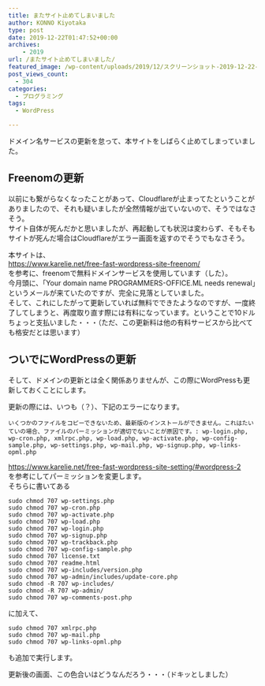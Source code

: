 ```yaml
---
title: またサイト止めてしまいました
author: KONNO Kiyotaka
type: post
date: 2019-12-22T01:47:52+00:00
archives:
    - 2019
url: /またサイト止めてしまいました/
featured_image: /wp-content/uploads/2019/12/スクリーンショット-2019-12-22-10.38.44.png
post_views_count:
  - 304
categories:
  - プログラミング
tags:
  - WordPress

---
```

ドメイン名サービスの更新を怠って、本サイトをしばらく止めてしまっていました。

## Freenomの更新

以前にも繋がらなくなったことがあって、Cloudflareが止まってたということがありましたので、それも疑いましたが全然情報が出ていないので、そうではなさそう。  
サイト自体が死んだかと思いましたが、再起動しても状況は変わらず、そもそもサイトが死んだ場合はCloudflareがエラー画面を返すのでそうでもなさそう。

本サイトは、  
<a rel="noreferrer noopener" target="_blank" href="https://www.karelie.net/free-fast-wordpress-site-freenom/">https://www.karelie.net/free-fast-wordpress-site-freenom/</a>  
を参考に、freenomで無料ドメインサービスを使用しています（した）。  
今月頭に、「Your domain name PROGRAMMERS-OFFICE.ML needs renewal」というメールが来ていたのですが、完全に見落としていました。  
そして、これにしたがって更新していれば無料でできたようなのですが、一度終了してしまうと、再度取り直す際には有料になっています。ということで10ドルちょっと支払いました・・・（ただ、この更新料は他の有料サービスから比べても格安だとは思います）

## ついでにWordPressの更新

そして、ドメインの更新とは全く関係ありませんが、この際にWordPressも更新しておくことにします。

更新の際には、いつも（？）、下記のエラーになります。

<pre class="wp-block-code"><code>いくつかのファイルをコピーできないため、最新版のインストールができません。これはたいていの場合、ファイルのパーミッションが適切でないことが原因です。: wp-login.php, wp-cron.php, xmlrpc.php, wp-load.php, wp-activate.php, wp-config-sample.php, wp-settings.php, wp-mail.php, wp-signup.php, wp-links-opml.php</code></pre>

<a rel="noreferrer noopener" target="_blank" href="https://www.karelie.net/free-fast-wordpress-site-setting/#wordpress-2">https://www.karelie.net/free-fast-wordpress-site-setting/#wordpress-2</a>  
を参考にしてパーミッションを変更します。  
そちらに書いてある

<pre class="wp-block-code"><code>sudo chmod 707 wp-settings.php
sudo chmod 707 wp-cron.php
sudo chmod 707 wp-activate.php
sudo chmod 707 wp-load.php
sudo chmod 707 wp-login.php
sudo chmod 707 wp-signup.php
sudo chmod 707 wp-trackback.php
sudo chmod 707 wp-config-sample.php
sudo chmod 707 license.txt
sudo chmod 707 readme.html
sudo chmod 707 wp-includes/version.php
sudo chmod 707 wp-admin/includes/update-core.php
sudo chmod -R 707 wp-includes/
sudo chmod -R 707 wp-admin/
sudo chmod 707 wp-comments-post.php</code></pre>

に加えて、

<pre class="wp-block-code"><code>sudo chmod 707 xmlrpc.php
sudo chmod 707 wp-mail.php
sudo chmod 707 wp-links-opml.php</code></pre>

も追加で実行します。

更新後の画面、この色合いはどうなんだろう・・・（ドキッとしました）<figure class="wp-block-image size-large">

<img src="https://i2.wp.com/www.programmers-office.ml/wp-content/uploads/2019/12/スクリーンショット-2019-12-22-10.38.44.png?ssl=1" alt="" class="wp-image-3190" srcset="https://i2.wp.com/www.programmers-office.ml/wp-content/uploads/2019/12/スクリーンショット-2019-12-22-10.38.44.png?w=640&ssl=1 640w, https://i2.wp.com/www.programmers-office.ml/wp-content/uploads/2019/12/スクリーンショット-2019-12-22-10.38.44.png?resize=300%2C277&ssl=1 300w" sizes="(max-width: 640px) 100vw, 640px" data-recalc-dims="1" /> </figure>